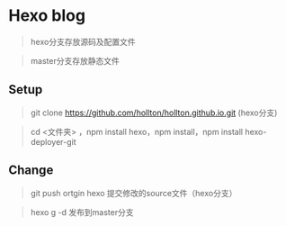 # Hexo blog

> hexo分支存放源码及配置文件

> master分支存放静态文件

## Setup

> git clone https://github.com/hollton/hollton.github.io.git (hexo分支)

> cd <文件夹> ，npm install hexo，npm install，npm install hexo-deployer-git
## Change
> git push ortgin hexo 提交修改的source文件（hexo分支）

> hexo g -d 发布到master分支